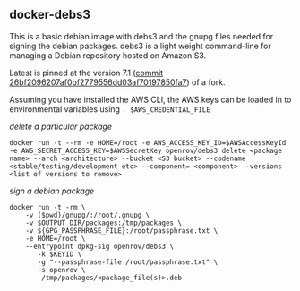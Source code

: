 docker-debs3
---
This is a basic debian image with debs3 and the gnupg files needed for signing the debian packages.
debs3 is a light weight command-line for managing a Debian repository hosted on Amazon S3.

Latest is pinned at the version 7.1 ([commit 26bf2096207af0bf2779556dd03af70197850fa7](https://github.com/BrianAdams/deb-s3/commit/26bf2096207af0bf2779556dd03af70197850fa7)) of a fork.

Assuming you have installed the AWS CLI, the AWS keys can be loaded in to environmental variables using
`. $AWS_CREDENTIAL_FILE`

*delete a particular package*
```
docker run -t --rm -e HOME=/root -e AWS_ACCESS_KEY_ID=$AWSAccessKeyId -e AWS_SECRET_ACCESS_KEY=$AWSSecretKey openrov/debs3 delete <package name> --arch <architecture> --bucket <S3 bucket> --codename <stable/testing/development etc> --component= <component> --versions <list of versions to remove>
```
*sign a debian package*
```
docker run -t -rm \
	-v ($pwd)/gnupg/:/root/.gnupg \
	-v $OUTPUT_DIR/packages:/tmp/packages \
	-v ${GPG_PASSPHRASE_FILE}:/root/passphrase.txt \
	-e HOME=/root \
    --entrypoint dpkg-sig openrov/debs3 \
	   -k $KEYID \
	   -g "--passphrase-file /root/passphrase.txt" \
	   -s openrov \
		/tmp/packages/<package_file(s)>.deb

```
